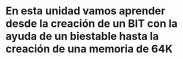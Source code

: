 # En esta unidad vamos aprender desde la creación de un BIT con la ayuda de un biestable hasta la creación de una memoria de 64K
